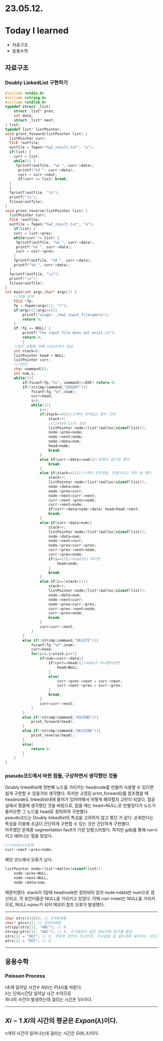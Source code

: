 # 23.05.12.

# Today I learned

- 자료구조
- 응용수학

## 자료구조

### Doubly LinkedList 구현하기

```C
#include <stdio.h>
#include <string.h>
#include <stdlib.h>
typedef struct _list{
    struct _list* prev;
    int data;
    struct _list* next;
} list;
typedef list* listPointer;
void print_forward(listPointer list) {
  listPointer curr;
  FILE *outfile;
  outfile = fopen("hw2_result.txt", "a");
  if(list) {
    curr = list;
    while(1) {
     fprintf(outfile, "%d ", curr->data);
      printf("%d ", curr->data);
      curr = curr->next;
      if(curr == list) break;
  }
  }
  fprintf(outfile, "\n");
  printf("\n");
  fclose(outfile);
}
void print_reverse(listPointer list) {
  listPointer curr;
  FILE *outfile;
  outfile = fopen("hw2_result.txt", "a");
    if(list) {
    curr = list->prev;
    while(curr != list) {
     fprintf(outfile, "%d ", curr->data);
     printf("%d ", curr->data);
     curr = curr->prev;
    }
    fprintf(outfile, "%d ", curr->data);
    printf("%d ", curr->data);
  }
  fprintf(outfile, "\n");
  printf("\n");
  fclose(outfile);
}
int main(int argc,char* argv[]) {
    //파일 입력
    FILE *fp;
    fp = fopen(argv[1], "r");
    if(argc>2||argc==1){
        printf("usage: ./hw2 input_filename\n");
        return 0;
    }
    if (fp == NULL) {
        printf("The input file does not exist.\n");
        return 0;
        }
    //0인 상황을 위해 stack변수 생성
    int stack=0;
    listPointer head = NULL;
    listPointer curr;
    //커맨드
    char command[8];
    int num,i;
    while(1){
        if(fscanf(fp,"%s", command)==EOF) return 0;
        if(!strcmp(command,"INSERT")){
            fscanf(fp,"%d",&num);
            curr=head;
            i=0;
            while(1){
                i++;
                if(stack==0){//스택이 비어있는 경우 고려
                    stack++;
                    //Linked List 생성
                    listPointer node=(list*)malloc(sizeof(list));
                    node->prev=node;
                    node->next=node;
                    node->data=num;
                    head=node;
                    break;
                }
                else if(curr->data==num){//중복이 있으면 중지
                    break;
                }
                else if(stack==1){//스택이 1이라면, 연결시키고 작은 놈 헤드
                    stack++;
                    listPointer node=(list*)malloc(sizeof(list));
                    node->data=num;
                    node->prev=curr;
                    node->next=curr->next;
                    curr->next->prev=node;
                    curr->next=node;
                    if(curr->data>node->data) head=head->next;
                    break;
                }
                else if(curr->data>num){
                    stack++;
                    listPointer node=(list*)malloc(sizeof(list));
                    node->data=num;
                    node->next=curr;
                    node->prev=curr->prev;
                    curr->prev->next=node;
                    curr->prev=node;
                    if(i==1){//head보다 작다면
                        head=node;
                    }
                    break;
                }
                else if(i==(stack+1)){
                    stack++;
                    listPointer node=(list*)malloc(sizeof(list));
                    node->data=num;
                    node->next=curr;
                    node->prev=curr->prev;
                    curr->prev->next=node;
                    curr->prev=node;
                    break;
                }
                curr=curr->next;
            }
        }
        else if(!strcmp(command,"DELETE")){
            fscanf(fp,"%d",&num);
            curr=head;
            for(i=0;i<stack;i++){
                if(num==curr->data){
                    if(curr==head){//node가 하나뿐이라면
                        head=NULL;
                    }
                    else{
                        curr->prev->next = curr->next;
                        curr->next->prev = curr->prev;
                    }
                    break;
                }
                curr=curr->next;
            }
        }
        else if(!strcmp(command,"ASCEND")){
            print_forward(head);
        }
        else if(!strcmp(command,"DESCEND")){
            print_reverse(head);
        }
        else{
            return 0;
        }
    }
}
```

### pseudo코드에서 바뀐 점들, 구상하면서 생각했던 것들

Doubly linkedlist에 첫번째 노드를 가리키는 headnode를 만들어 사용할 수 있으면 쉽게 구현할 수 있을거라 생각했다.
하지만 고정된 print_forward()를 참조했을 때 headnode도 linkedlist내에 들어가 있어야해서 어떻게 해야할지 고민이 되었다.
컴공실에서 짰을때 생각했던 것을 바탕으로, 없을 때는 head=NULL;로 만들었다가 노드가 들어오면 그 노드를 head로 정의하여 구현했다.  
pseudo코드는 Doubly linkedlist의 특성을 고려하지 않고 짰던 거 같다. 순회한다는 특성을 이용해 조금더 간단하게 구현할 수 있는 것은 간단하게 구현했다.  
마주했던 문제중 segmentation fault가 가장 당황스러웠다. 하지만 gdb를 통해 run시키고 에러나는 열을 찾았다.

```C
//stack==1일때
curr->next->prev=node;
```

해당 코드에서 오류가 났다.

```C
listPointer node=(list*)malloc(sizeof(list));
    node->prev=NULL;
    node->next=NULL;
    node->data=num;
```

때문이였다.
stack이 1일때 headnode만 정의되어 있어 node->data만 num으로 갱신되고, 각 포인터들은 NULL을 가리키고 있었다. 이때 curr->next는 NULL을 가리키므로, NULL->prev가 되어 메모리 참조 오류가 발생했다.

---

```C
char strs[4][64]; // 2차원배열
char* ptrs[4]; // 포인터배열
strcpy(strs[1], "ABC"); // O
strcpy(ptrs[1], "ABC"); // X, 초기화되지 않은 메모리에 문자열 할당
strs[2] = "DEF"; // X, 우항은 포인터 주소인데, 주소값을 값 넣는데에 넣으려는 시도자체가 틀림
ptrs[2] = "DEF"; // O
```

---

## 응용수학

### Poisson Process

t초에 일어날 사건수 $N(t)$는 $P(\lambda t)$를 따른다.  
$\lambda$는 단위시간당 일어날 사건 수이므로  
하나의 사건이 발생하는데 걸리는 시간은 $1/\lambda$이다.

---

## $Xi-1~Xi$의 시간의 평균은 $Expon(\lambda)$이다.

n개의 사건이 일어나는데 걸리는 시간은 $G(N,\lambda)$이다.
